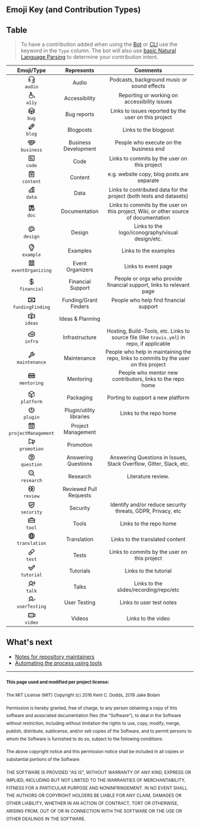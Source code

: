 ## Emoji Key (and Contribution Types)

## Table

> To have a contribution added when using the [Bot](https://github.com/all-contributors/all-contributors/blob/main/docs/bot/overview.md) or [CLI](https://github.com/all-contributors/all-contributors/blob/main/docs/cli/overview.md) use the keyword in the `Type` column. The bot will also use [basic Natural Language Parsing](https://github.com/all-contributors/app/blob/main/lib/parse-comment.js) to determine your contribution intent.

Emoji/Type | Represents | Comments |
:---: | :---: | :---: |
<img src="../assets/icons/headset.svg" alt="Audio" width="20" height="20" style="vertical-align: middle;"> <br /> `audio` | Audio | Podcasts, background music or sound effects |
<img src="../assets/icons/wheelchair.svg" alt="Accessibility" width="20" height="20" style="vertical-align: middle;"> <br /> `a11y` | Accessibility | Reporting or working on accessibility issues |
<img src="../assets/icons/bug.svg" alt="Bug reports" width="20" height="20" style="vertical-align: middle;"> <br /> `bug` | Bug reports | Links to issues reported by the user on this project |
<img src="../assets/icons/file-text.svg" alt="Blogposts" width="20" height="20" style="vertical-align: middle;"> <br /> `blog` | Blogposts | Links to the blogpost |
<img src="../assets/icons/handshake.svg" alt="Business Development" width="20" height="20" style="vertical-align: middle;"> <br /> `business` | Business Development | People who execute on the business end |
<img src="../assets/icons/terminal.svg" alt="Code" width="20" height="20" style="vertical-align: middle;"> <br /> `code` | Code | Links to commits by the user on this project |
<img src="../assets/icons/clipboard-text.svg" alt="Content" width="20" height="20" style="vertical-align: middle;"> <br /> `content` | Content | e.g. website copy, blog posts are separate |
<img src="../assets/icons/chart-bar.svg" alt="Data" width="20" height="20" style="vertical-align: middle;"> <br /> `data` | Data | Links to contributed data for the project (both tests and datasets) |
<img src="../assets/icons/books.svg" alt="Documentation" width="20" height="20" style="vertical-align: middle;"> <br /> `doc` | Documentation | Links to commits by the user on this project, Wiki, or other source of documentation |
<img src="../assets/icons/palette.svg" alt="Design" width="20" height="20" style="vertical-align: middle;"> <br /> `design` | Design | Links to the logo/iconography/visual design/etc. |
<img src="../assets/icons/lightbulb.svg" alt="Examples" width="20" height="20" style="vertical-align: middle;"> <br /> `example` | Examples | Links to the examples |
<img src="../assets/icons/users-four.svg" alt="Event Organizers" width="20" height="20" style="vertical-align: middle;"> <br /> `eventOrganizing` | Event Organizers | Links to event page |
<img src="../assets/icons/currency-dollar.svg" alt="Financial Support" width="20" height="20" style="vertical-align: middle;"> <br /> `financial` | Financial Support | People or orgs who provide financial support, links to relevant page |
<img src="../assets/icons/money.svg" alt="Funding/Grant Finders" width="20" height="20" style="vertical-align: middle;"> <br /> `fundingFinding` | Funding/Grant Finders | People who help find financial support |
<img src="../assets/icons/book-open-user.svg" alt="Ideas & Planning" width="20" height="20" style="vertical-align: middle;"> <br /> `ideas` | Ideas & Planning | |
<img src="../assets/icons/server.svg" alt="Infrastructure" width="20" height="20" style="vertical-align: middle;"> <br /> `infra` | Infrastructure | Hosting, Build-Tools, etc. Links to source file (like `travis.yml`) in repo, if applicable |
<img src="../assets/icons/wrench.svg" alt="Maintenance" width="20" height="20" style="vertical-align: middle;"> <br /> `maintenance` | Maintenance | People who help in maintaining the repo, links to commits by the user on this project |
<img src="../assets/icons/treasure-chest.svg" alt="Mentoring" width="20" height="20" style="vertical-align: middle;"> <br /> `mentoring` | Mentoring | People who mentor new contributors, links to the repo home |
<img src="../assets/icons/package.svg" alt="Packaging" width="20" height="20" style="vertical-align: middle;"> <br /> `platform` | Packaging | Porting to support a new platform |
<img src="../assets/icons/plug.svg" alt="Plugin/utility libraries" width="20" height="20" style="vertical-align: middle;"> <br /> `plugin` | Plugin/utility libraries | Links to the repo home |
<img src="../assets/icons/calendar.svg" alt="Project Management" width="20" height="20" style="vertical-align: middle;"> <br /> `projectManagement` | Project Management | |
<img src="../assets/icons/megaphone.svg" alt="Promotion" width="20" height="20" style="vertical-align: middle;"> <br /> `promotion` | Promotion | |
<img src="../assets/icons/question.svg" alt="Answering Questions" width="20" height="20" style="vertical-align: middle;"> <br /> `question` | Answering Questions | Answering Questions in Issues, Stack Overflow, Gitter, Slack, etc. |
<img src="../assets/icons/magnifying-glass.svg" alt="Research" width="20" height="20" style="vertical-align: middle;"> <br /> `research` | Research | Literature review. |
<img src="../assets/icons/eyes.svg" alt="Reviewed Pull Requests" width="20" height="20" style="vertical-align: middle;"> <br /> `review` | Reviewed Pull Requests | |
<img src="../assets/icons/shield-check.svg" alt="Security" width="20" height="20" style="vertical-align: middle;"> <br /> `security` | Security | Identify and/or reduce security threats, GDPR, Privacy, etc |
<img src="../assets/icons/toolbox.svg" alt="Tools" width="20" height="20" style="vertical-align: middle;"> <br /> `tool` | Tools | Links to the repo home |
<img src="../assets/icons/globe.svg" alt="Translation" width="20" height="20" style="vertical-align: middle;"> <br /> `translation` | Translation | Links to the translated content |
<img src="../assets/icons/test-tube.svg" alt="Tests" width="20" height="20" style="vertical-align: middle;"> <br /> `test` | Tests | Links to commits by the user on this project |
<img src="../assets/icons/check.svg" alt="Tutorials" width="20" height="20" style="vertical-align: middle;"> <br /> `tutorial` | Tutorials | Links to the tutorial |
<img src="../assets/icons/user-sound.svg" alt="Talks" width="20" height="20" style="vertical-align: middle;"> <br /> `talk` | Talks | Links to the slides/recording/repo/etc |
<img src="../assets/icons/user-check.svg" alt="User Testing" width="20" height="20" style="vertical-align: middle;"> <br /> `userTesting` | User Testing | Links to user test notes |
<img src="../assets/icons/video-camera.svg" alt="Videos" width="20" height="20" style="vertical-align: middle;"> <br /> `video` | Videos | Links to the video |

## What's next

- [Notes for repository maintainers](https://github.com/all-contributors/all-contributors/blob/main/docs/repository-maintainers.md)
- [Automating the process using tools](https://github.com/all-contributors/all-contributors/blob/main/docs/tooling.md)

---

<sub><b>This page used and modified per project license:</b></sub>

<sub>The MIT License (MIT)</sub>
<sub>Copyright (c) 2016 Kent C. Dodds, 2019 Jake Bolam</sub>

<sub>Permission is hereby granted, free of charge, to any person obtaining a copy
of this software and associated documentation files (the "Software"), to deal
in the Software without restriction, including without limitation the rights
to use, copy, modify, merge, publish, distribute, sublicense, and/or sell
copies of the Software, and to permit persons to whom the Software is
furnished to do so, subject to the following conditions:</sub>

<sub>The above copyright notice and this permission notice shall be included in all
copies or substantial portions of the Software.</sub>

<sub>THE SOFTWARE IS PROVIDED "AS IS", WITHOUT WARRANTY OF ANY KIND, EXPRESS OR
IMPLIED, INCLUDING BUT NOT LIMITED TO THE WARRANTIES OF MERCHANTABILITY,
FITNESS FOR A PARTICULAR PURPOSE AND NONINFRINGEMENT. IN NO EVENT SHALL THE
AUTHORS OR COPYRIGHT HOLDERS BE LIABLE FOR ANY CLAIM, DAMAGES OR OTHER
LIABILITY, WHETHER IN AN ACTION OF CONTRACT, TORT OR OTHERWISE, ARISING FROM,
OUT OF OR IN CONNECTION WITH THE SOFTWARE OR THE USE OR OTHER DEALINGS IN THE
SOFTWARE.</sub>
